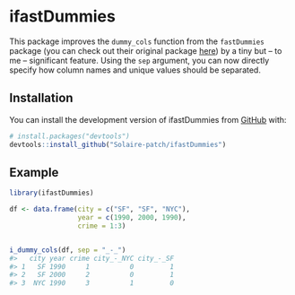
<!-- README.md is generated from README.Rmd. Please edit that file -->

# ifastDummies

This package improves the `dummy_cols` function from the `fastDummies` package (you can check out their
original package [here](https://github.com/jacobkap/fastDummies/)) by a
tiny but – to me – significant feature. Using the `sep` argument, you
can now directly specify how column names and unique values should be
separated.

## Installation

You can install the development version of ifastDummies from
[GitHub](https://github.com/) with:

``` r
# install.packages("devtools")
devtools::install_github("Solaire-patch/ifastDummies")
```

## Example

``` r
library(ifastDummies)

df <- data.frame(city = c("SF", "SF", "NYC"),
                 year = c(1990, 2000, 1990),
                 crime = 1:3)


i_dummy_cols(df, sep = "_-_")
#>   city year crime city_-_NYC city_-_SF
#> 1   SF 1990     1          0         1
#> 2   SF 2000     2          0         1
#> 3  NYC 1990     3          1         0
```
